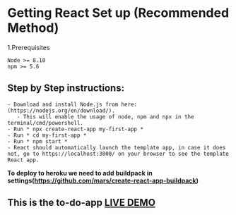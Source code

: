 # Getting React Set up (Recommended Method)
1.Prerequisites
```
Node >= 8.10
npm >= 5.6
```
## Step by Step instructions:
```
- Download and install Node.js from here:(https://nodejs.org/en/download/).
   - This will enable the usage of node, npm and npx in the terminal/cmd/powershell.
- Run * npx create-react-app my-first-app *
- Run * cd my-first-app *
- Run * npm start *
- React should automatically launch the template app, in case it does not, go to https://localhost:3000/ on your browser to see the template React app.
```
**To deploy to heroku we need to add buildpack in settings(https://github.com/mars/create-react-app-buildpack)**
## This is the to-do-app [LIVE DEMO](https://shivato-do-app.herokuapp.com/)
